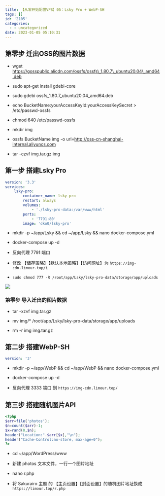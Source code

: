 ```yaml
---
title: 【从零开始配置VPS】05：Lsky Pro + WebP-SH
tags: []
id: '2105'
categories:
  - - uncategorized
date: 2023-01-05 05:10:31
---
```


## 第零步 迁出OSS的图片数据

*   wget https://gosspublic.alicdn.com/ossfs/ossfs\_1.80.7\_ubuntu20.04\_amd64.deb

*   sudo apt-get install gdebi-core

*   sudo gdebi ossfs\_1.80.7\_ubuntu20.04\_amd64.deb

*   echo BucketName:yourAccessKeyId:yourAccessKeySecret > /etc/passwd-ossfs

*   chmod 640 /etc/passwd-ossfs

*   mkdir img

*   ossfs BucketName img -o url=http://oss-cn-shanghai-internal.aliyuncs.com

*   tar -czvf img.tar.gz img

## 第一步 搭建Lsky Pro

```yml
version: '3.3'
services:
    lsky-pro:
        container_name: lsky-pro
        restart: always
        volumes:
            - './lsky-pro-data:/var/www/html'
        ports:
            - '7791:80'
        image: 'dko0/lsky-pro'
```

*   mkdir -p ~/app/Lsky && cd ~/app/Lsky && nano docker-compose.yml

*   docker-compose up -d

*   反向代理 7791 端口

*   修改 【储存策略】【默认本地策略】【访问网址】为 `https://img-cdn.limour.top/i`

*   `sudo chmod 777 -R /root/app/Lsky/lsky-pro-data/storage/app/uploads`

![](https://img-cdn.limour.top/i/2023/01/05/63b65a696e2af.png)

### 第零步 导入迁出的图片数据

*   tar -xzvf img.tar.gz

*   mv img/\* /root/app/Lsky/lsky-pro-data/storage/app/uploads

*   rm -r img img.tar.gz

## 第二步 搭建WebP-SH

```yml
version: '3'

```

*   mkdir -p ~/app/WebP && cd ~/app/WebP && nano docker-compose.yml

*   docker-compose up -d

*   反向代理 3333 端口 到 `https://img-cdn.limour.top/`

## 第三步 搭建随机图片API

```php
<?php
$arr=file('photos');
$n=count($arr)-1;
$x=rand(0,$n);
header("Location:".$arr[$x],"\n");
header("Cache-Control:no-store, max-age=0");
?> 
```

*   cd ~/app/WordPress/www

*   新建 photos 文本文件，一行一个图片地址

*   nano r.php

*   将 Sakurairo 主题 的 【主页设置】【封面设置】的随机图片地址换成 `https://limour.top/r.php`